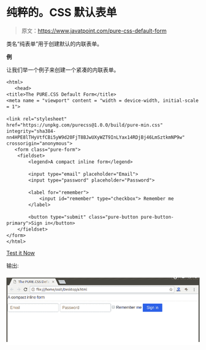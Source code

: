 # 纯粹的。CSS 默认表单

> 原文：<https://www.javatpoint.com/pure-css-default-form>

类名“纯表单”用于创建默认的内联表单。

**例**

让我们举一个例子来创建一个紧凑的内联表单。

```
<html>
   <head>
<title>The PURE.CSS Default Form</title>
<meta name = "viewport" content = "width = device-width, initial-scale = 1">

<link rel="stylesheet" 
href="https://unpkg.com/purecss@1.0.0/build/pure-min.css" 
integrity="sha384-nn4HPE8lTHyVtfCBi5yW9d20FjT8BJwUXyWZT9InLYax14RDjBj46LmSztkmNP9w" 
crossorigin="anonymous">
   <form class="pure-form">
    <fieldset>
        <legend>A compact inline form</legend>

        <input type="email" placeholder="Email">
        <input type="password" placeholder="Password">

        <label for="remember">
            <input id="remember" type="checkbox"> Remember me
        </label>

        <button type="submit" class="pure-button pure-button-primary">Sign in</button>
    </fieldset>
</form>
</html>

```

[Test it Now](https://www.javatpoint.com/oprweb/test.jsp?filename=purecssforms2)

输出:

![PureCSS Forms 2](img/69d71f5eab2b72a1d3228e3b80cafabb.png)